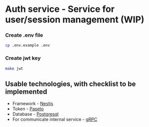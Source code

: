 # Auth service - Service for user/session management (WIP)

### Create .env file

```bash
cp .env.example .env
```

### Create jwt key

```bash
make jwt
```

## Usable technologies, with checklist to be implemented

- Framework - [Nestjs](https://nestjs.com/)
- Token - [Paseto](https://www.npmjs.com/package/paseto)
- Database - [Postgresql](https://www.postgresql.org/)
- For communicate internal service - [gRPC](https://grpc.io/docs/languages/node/)
